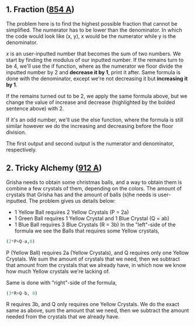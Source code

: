 ## 1. Fraction ([854 A](http://codeforces.com/contest/854/problem/A))
The problem here is to find the highest possible fraction that cannot be simplified. The numerator has to be lower than the denominator. In which the code would look like (x, y), x would be the numerator while y is the denominator.

*x* is an user-inputted number that becomes the sum of two numbers. We start by finding the modulus of our inputted number. If the remains turn to be 4, we'll use the if function, where as the numerator we floor divide the inputted number by 2 and **decrease it by 1**, print it after. Same formula is done with the denominator, except we're not decreasing it but **increasing it by 1**.

If the remains turned out to be 2, we apply the same formula above, but we change the value of increase and decrease (highlighted by the bolded sentence above) with 2.

If it's an odd number, we'll use the else function, where the formula is still similar however we do the increasing and decreasing before the floor division.

The first output and second output is the numerator and denominator, respectively.

## 2. Tricky Alchemy ([912 A](http://codeforces.com/contest/912/problem/A))
Grisha needs to obtain some christmas balls, and a way to obtain them is combine a few crystals of them, depending on the colors. The amount of crystals that Grisha has and the amount of balls (s)he needs is user-inputted. 
The problem gives us details below:
- 1 Yellow Ball requires 2 Yellow Crystals (P = 2a)
- 1 Green Ball requires 1 Yellow Crystal and 1 Blue Crystal (Q = ab)
- 1 Blue Ball requires 3 Blue Crystals (R = 3b)
In the "left"-side of the formula we see the Balls that requires some Yellow crystals,
```python
(2*P+Q-a,0)
```
P (Yellow Ball) requires 2a (Yellow Crystals), and Q requires only one Yellow Crystals. We sum the amount of crystals that we need, then we subtract that amount from the crystals that we already have, in which now we know how much Yellow crystals we're lacking of.

Same is done with "right"-side of the formula,
```python
(3*R+Q-b, 0)
```
R requires 3b, and Q only requires one Yellow Crystals. We do the exact same as above, sum the amount that we need, then we subtract the amount needed from the crystals that we already have.


